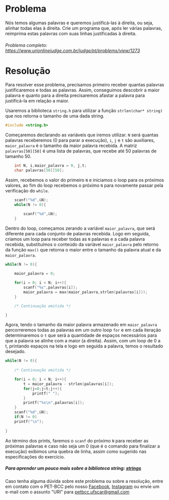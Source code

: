 # Problema

Nós temos algumas palavras e queremos justificá-las à direita, ou seja, alinhar todas elas à direita. Crie um programa que, após ler várias palavras, reimprima estas palavras com suas linhas justificadas à direita.


###### Problema completo: https://www.urionlinejudge.com.br/judge/pt/problems/view/1273

# Resolução

Para resolver esse problema, precisamos primeiro receber quantas palavras justificaremos e todas as palavras. Assim, conseguimos descobrir a maior palavra e quanto para a direita precisaremos afastar a palavra para justificá-la em relação a maior.

Usaremos a biblioteca `string.h` para utilizar a função `strlen(char* string)` que nos retorna o tamanho de uma dada string.

```c
#include <string.h>

```

Começaremos declarando as variáveis que iremos utilizar. `N` será quantas palavras receberemos (0 para parar a execução), `i`, `j` e `t` são auxiliares, `maior_palavra` é o tamanho da maior palavra recebida. A matriz `palavras[50][50]` é uma lista de palavras, que recebe até 50 palavras de tamanho 50.

```c
    int N, i,maior_palavra = 0, j,t;
    char palavras[50][50];
```

Assim, recebemos o valor do primeiro `N` e iniciamos o loop para os próximos valores, ao fim do loop recebemos o próximo `N` para novamente passar pela verificação do `while`.

```c
    scanf("%d",&N);
    while(N != 0){

        scanf("%d",&N);
    }
```

Dentro do loop, começamos zerando a variável `maior_palavra`, que será diferente para cada conjunto de palavras recebida. Logo em seguida, criamos um loop para receber todas as `N` palavras e a cada palavra recebida, substituímos o conteúdo da variável `maior_palavra` pelo retorno da função `max()` que retorna o maior entre o tamanho da palavra atual e da `maior_palavra`.


```c
while(N != 0){
    
    maior_palavra = 0;

    for(i = 0; i < N; i++){
        scanf("%s",palavras[i]);
        maior_palavra = max(maior_palavra,strlen(palavras[i]));   
    }

    /* Continuação omitida */

}
```

Agora, tendo o tamanho da maior palavra armazenado em `maior_palavra` percorreremos todas as palavras em um outro loop `for` e em cada iteração determinaremos o `t` que será a quantidade de espaços necessários para que a palavra se alinhe com a maior (a direita). Assim, com um loop de 0 a t, printando espaços na tela e logo em seguida a palavra, temos o resultado desejado.

```c
while(N != 0){
        
    /* Continuação omitida */

    for(i = 0; i < N; i++){
        t = maior_palavra - strlen(palavras[i]);
        for(j=0;j<t;j++){
            printf(" ");
        }
        printf("%s\n",palavras[i]);
    } 
    scanf("%d",&N);
    if(N != 0)
    printf("\n");
    
}
```

Ao término dos prints, faremos o `scanf` do próximo `N` para receber as próximas palavras e caso não seja um 0 (que é o comando para finalizar a execução) exibimos uma quebra de linha, assim como sugerido nas especificações do exercício.



##### Para aprender um pouco mais sobre a biblioteca string: [strings](http://linguagemc.com.br/a-biblioteca-string-h/)

Caso tenha alguma dúvida sobre este problema ou sobre a resolução, entre em contato com o PET-BCC pelo nosso
[Facebook](https://www.facebook.com/petbcc/),
[Instagram](https://www.instagram.com/petbcc.ufscar/)
ou envie um e-mail com o assunto "URI" para petbcc.ufscar@gmail.com
